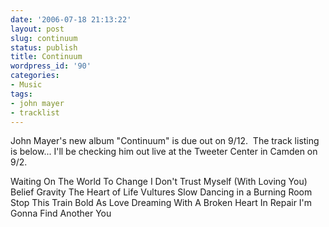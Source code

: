 ```yaml
---
date: '2006-07-18 21:13:22'
layout: post
slug: continuum
status: publish
title: Continuum
wordpress_id: '90'
categories:
- Music
tags:
- john mayer
- tracklist
---
```


John Mayer's new album "Continuum" is due out on 9/12.  The track listing is below... I'll be checking him out live at the Tweeter Center in Camden on 9/2.

Waiting On The World To Change
I Don't Trust Myself (With Loving You)
Belief
Gravity
The Heart of Life
Vultures
Slow Dancing in a Burning Room
Stop This Train
Bold As Love
Dreaming With A Broken Heart
In Repair
I'm Gonna Find Another You

